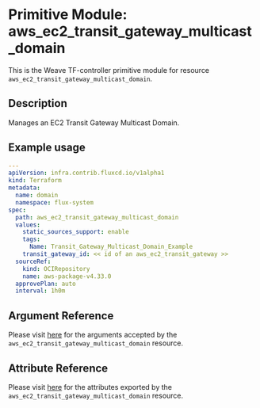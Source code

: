 
# Primitive Module: aws_ec2_transit_gateway_multicast_domain

This is the Weave TF-controller primitive module for resource `aws_ec2_transit_gateway_multicast_domain`.

## Description

Manages an EC2 Transit Gateway Multicast Domain.

## Example usage

```yaml
---
apiVersion: infra.contrib.fluxcd.io/v1alpha1
kind: Terraform
metadata:
  name: domain
  namespace: flux-system
spec:
  path: aws_ec2_transit_gateway_multicast_domain
  values:
    static_sources_support: enable
    tags:
      Name: Transit_Gateway_Multicast_Domain_Example
    transit_gateway_id: << id of an aws_ec2_transit_gateway >>
  sourceRef:
    kind: OCIRepository
    name: aws-package-v4.33.0
  approvePlan: auto
  interval: 1h0m
```

## Argument Reference

Please visit [here](https://registry.terraform.io/providers/hashicorp/aws/4.33.0/docs/resources/iam_policy#argument-reference) for the arguments accepted by the `aws_ec2_transit_gateway_multicast_domain` resource.

## Attribute Reference

Please visit [here](https://registry.terraform.io/providers/hashicorp/aws/4.33.0/docs/resources/iam_policy#attributes-reference) for the attributes exported by the `aws_ec2_transit_gateway_multicast_domain` resource.
